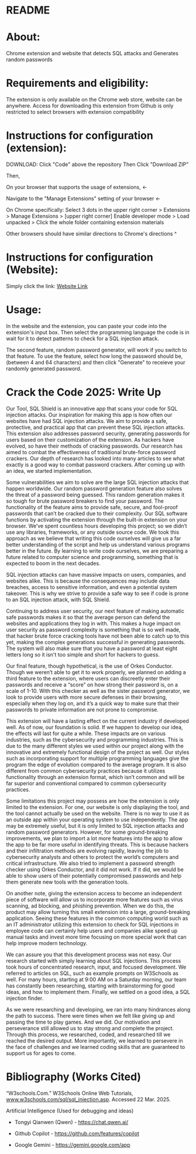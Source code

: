 # README

# About:

Chrome extension and website that detects SQL attacks and Generates random passwords

# Requirements and eligibility:

The extension is only available on the Chrome web store, website can be anywhere.
Access for downloading this extension from Github is only restricted to select browsers with extension compatibility

# Instructions for configuration (extension):

DOWNLOAD: Click "Code" above the repository
Then Click "Download ZIP" 

Then,

On your browser that supports the usage of extensions, <-

Navigate to the "Manage Extensions" setting of your browser <- 

On Chrome specifically: Select 3 dots in the upper right corner > Extensions > Manage Extensions >
[upper right corner] Enable developer mode > Load unpacked > Click the whole folder containing extension materials

Other browsers should have similar directions to Chrome's directions ^

# Instructions for configuration (Website):

Simply click the link: [Website Link](https://calculatorsnet.github.io/2025-SQL-Hackathon/)

# Usage:

In the website and the extension, you can paste your code into the extension's input box.
Then select the programming language the code is in
wait for it to detect patterns to check for a SQL injection attack.

The second feature, random password generator, will work if you switch to that feature.
To use the feature, select how long the password should be, (between 4 and 64 characters) 
and then click "Generate" to receieve your randomly generated password.

# Crack the Code 2025: Write Up
	
   Our Tool, SQL Shield is an innovative app that scans your code for SQL injection attacks. Our inspiration for making this app is how often our websites have had SQL injection attacks. We aim to provide a safe, protective, and practical app that can prevent these SQL injection attacks. This extension also addresses password security, generating passwords for users based on their customization of the extension. As hackers have evolved, so have their methods of cracking passwords. Our research has aimed to combat the effectiveness of traditional brute-force password crackers. Our depth of research has looked into many articles to see what exactly is a good way to combat password crackers. After coming up with an idea, we started implementation.
	
 Some vulnerabilities we aim to solve are the large SQL injection attacks that happen worldwide. Our random password generation feature also solves the threat of a password being guessed. This random generation makes it so tough for brute password breakers to find your password. The functionality of the feature aims to provide safe, secure, and fool-proof passwords that can’t be cracked due to their complexity. Our SQL software functions by activating the extension through the built-in extension on your browser.
We’ve spent countless hours developing this project; so we didn’t use any libraries, frameworks, or any outside source code. We took this approach as we believe that writing this code ourselves will give us a far better understanding of the script and help us understand various programs better in the future. By learning to write code ourselves, we are preparing a future related to computer science and programming, something that is expected to boom in the next decades.
	
 SQL injection attacks can have massive impacts on users, companies, and websites alike. This is because the consequences may include data breaches, access to sensitive information, and even a potential system takeover. This is why we strive to provide a safe way to see if code is prone to an SQL injection attack, with SQL Shield.
	
 Continuing to address user security, our next feature of making automatic safe passwords makes it so that the average person can defend the websites and applications they log in with. This makes a huge impact on user security as password complexity is something that is so well made, that hacker brute force cracking tools have not been able to catch up to this yet, making the complex generations successful in generating passwords. The system will also make sure that you have a password at least eight letters long so it isn't too simple and short for hackers to guess.
	
 Our final feature, though hypothetical, is the use of Orkes Conductor. Though we weren’t able to get it to work properly, we planned on adding a third feature to the extension, where users can discreetly enter their passwords and receive a “score” on how strong their password is, on a scale of 1-10. With this checker as well as the sister password generator, we look to provide users with more secure defenses in their browsing, especially when they log on, and it’s a quick way to make sure that their passwords to private information are not prone to compromise.
	
 This extension will have a lasting effect on the current industry if developed well. As of now, our foundation is solid. If we happen to develop our idea, the effects will last for quite a while. These impacts are on various industries, such as the cybersecurity and programming industries. This is due to the many different styles we used within our project along with the innovative and extremely functional design of the project as well. Our styles such as incorporating support for multiple programming languages give the program the edge of evolution compared to the average program. It is also different from common cybersecurity practices because it utilizes functionality through an extension format, which isn’t common and will be far superior and conventional compared to common cybersecurity practices.
	
 Some limitations this project may possess are how the extension is only limited to the extension. For one, our website is only displaying the tool, and the tool cannot actually be used on the website. There is no way to use it as an outside app within your operating system to use independently. The app may be extremely useful, but it is only limited to SQL injection attacks and random password generators. However, for some ground-breaking improvements, we plan to import a lot more features into the app to allow the app to be far more useful in identifying threats. This is because hackers and their infiltration methods are evolving rapidly, leaving the job to cybersecurity analysts and others to protect the world’s computers and critical infrastructure. We also tried to implement a password strength checker using Orkes Conductor, and it did not work. If it did, we would be able to show users of their potentially compromised passwords and help them generate new tools with the generation tools.
  
  On another note, giving the extension access to become an independent piece of software will allow us to incorporate more features such as virus scanning, ad blocking, and phishing prevention. When we do this, the product may allow turning this small extension into a large, ground-breaking application. Seeing these features in the common computing world such as an IT administrator utilizing this extension to check for SQL injections in employee code can certainly help users and companies alike speed up manual tasks and invest more time focusing on more special work that can help improve modern technology.
  
  We can assure you that this development process was not easy. Our research started with simply learning about SQL injections. This process took hours of concentrated research, input, and focused development. We referred to articles on SQL, such as example prompts on W3Schools as well.  For many hours, starting at 9:00 AM on a Saturday morning, our team has constantly been researching, starting with brainstorming for good ideas, and how to implement them. Finally, we settled on a good idea, a SQL injection finder. 
	
 As we were researching and developing, we ran into many hindrances along the path to success. There were times when we felt like giving up and passing the time to play games. And we did. Our motivation and perseverance still allowed us to stay strong and complete the project. Through this process, we researched, coded, and researched till we reached the desired output. More importantly, we learned to persevere in the face of challenges and we learned coding skills that are guaranteed to support us for ages to come.

# Bibliography (Works Cited)

“W3schools.Com.” W3Schools Online Web Tutorials, www.w3schools.com/sql/sql_injection.asp. Accessed 22 Mar. 2025.

Artificial Intelligence (Used for debugging and ideas)

- Tongyi Qianwen (Qwen) - https://chat.qwen.ai/

- Github Copilot - https://github.com/features/copilot

- Google Gemini - https://gemini.google.com/app


